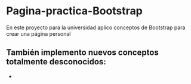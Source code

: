 # Pagina-practica-Bootstrap
En este proyecto para la universidad aplico conceptos de Bootstrap para crear una página personal 

## También implemento nuevos conceptos totalmente desconocidos: 
* 
